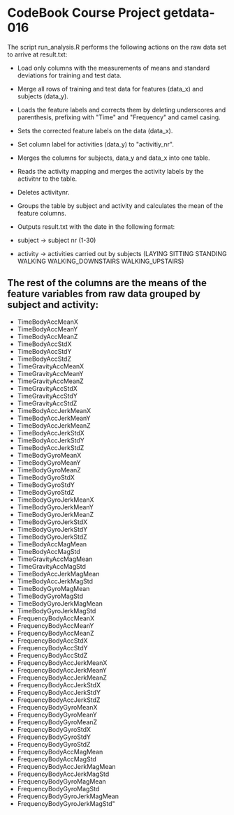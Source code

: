 CodeBook Course Project getdata-016
===================================

The script run_analysis.R performs the following actions on the raw data set to arrive at result.txt:

* Load only columns with the measurements of means and standard deviations for training and test data.
* Merge all rows of training and test data for features (data_x) and subjects (data_y).
* Loads the feature labels and corrects them by deleting underscores and parenthesis, prefixing with "Time" and "Frequency" and camel casing. 
* Sets the corrected feature labels on the data (data_x).
* Set column label for activities (data_y) to "activitiy_nr". 
* Merges the columns for subjects, data_y and data_x into one table.
* Reads the activity mapping and merges the activity labels by the activitnr to the table.
* Deletes activitynr.
* Groups the table by subject and activity and calculates the mean of the feature columns.
* Outputs result.txt with the date in the following format:

* subject            -> subject nr (1-30)
* activity           -> activities carried out by subjects (LAYING SITTING STANDING WALKING WALKING_DOWNSTAIRS WALKING_UPSTAIRS)

The rest of the columns are the means of the feature variables from raw data grouped by subject and activity:
-------------------------------------------------------------------------------------------------------------

* TimeBodyAccMeanX
* TimeBodyAccMeanY
* TimeBodyAccMeanZ
* TimeBodyAccStdX
* TimeBodyAccStdY
* TimeBodyAccStdZ
* TimeGravityAccMeanX
* TimeGravityAccMeanY
* TimeGravityAccMeanZ
* TimeGravityAccStdX
* TimeGravityAccStdY
* TimeGravityAccStdZ
* TimeBodyAccJerkMeanX
* TimeBodyAccJerkMeanY
* TimeBodyAccJerkMeanZ
* TimeBodyAccJerkStdX
* TimeBodyAccJerkStdY
* TimeBodyAccJerkStdZ
* TimeBodyGyroMeanX
* TimeBodyGyroMeanY
* TimeBodyGyroMeanZ
* TimeBodyGyroStdX
* TimeBodyGyroStdY
* TimeBodyGyroStdZ
* TimeBodyGyroJerkMeanX
* TimeBodyGyroJerkMeanY
* TimeBodyGyroJerkMeanZ
* TimeBodyGyroJerkStdX
* TimeBodyGyroJerkStdY
* TimeBodyGyroJerkStdZ
* TimeBodyAccMagMean
* TimeBodyAccMagStd
* TimeGravityAccMagMean
* TimeGravityAccMagStd
* TimeBodyAccJerkMagMean
* TimeBodyAccJerkMagStd
* TimeBodyGyroMagMean
* TimeBodyGyroMagStd
* TimeBodyGyroJerkMagMean
* TimeBodyGyroJerkMagStd
* FrequencyBodyAccMeanX
* FrequencyBodyAccMeanY
* FrequencyBodyAccMeanZ
* FrequencyBodyAccStdX
* FrequencyBodyAccStdY
* FrequencyBodyAccStdZ
* FrequencyBodyAccJerkMeanX
* FrequencyBodyAccJerkMeanY
* FrequencyBodyAccJerkMeanZ
* FrequencyBodyAccJerkStdX
* FrequencyBodyAccJerkStdY
* FrequencyBodyAccJerkStdZ
* FrequencyBodyGyroMeanX
* FrequencyBodyGyroMeanY
* FrequencyBodyGyroMeanZ
* FrequencyBodyGyroStdX
* FrequencyBodyGyroStdY
* FrequencyBodyGyroStdZ
* FrequencyBodyAccMagMean
* FrequencyBodyAccMagStd
* FrequencyBodyAccJerkMagMean
* FrequencyBodyAccJerkMagStd
* FrequencyBodyGyroMagMean
* FrequencyBodyGyroMagStd
* FrequencyBodyGyroJerkMagMean
* FrequencyBodyGyroJerkMagStd"
